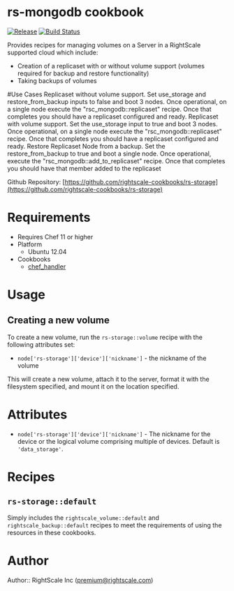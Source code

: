 # rs-mongodb cookbook

[![Release](https://img.shields.io/github/release/rightscale-cookbooks/rs-mongodb.svg?style=flat)][release]
[![Build Status](https://img.shields.io/travis/rightscale-cookbooks/rs-mongodb.svg?style=flat)][travis]

[release]: https://github.com/rightscale-cookbooks/rs-mongodb/releases/latest
[travis]: https://travis-ci.org/rightscale-cookbooks/rs-mongodb

Provides recipes for managing volumes on a Server in a RightScale supported cloud which include:

* Creation of a replicaset with or without volume support (volumes required for backup and restore functionality)
* Taking backups of volumes

#Use Cases
Replicaset without volume support.
Set use_storage and restore_from_backup inputs to false and boot 3 nodes.
Once operational, on a single node execute the "rsc_mongodb::replicaset" recipe.
Once that completes you should have a replicaset configured and ready.
Replicaset with volume support.
Set the use_storage input to true and boot 3 nodes.
Once operational, on a single node execute the "rsc_mongodb::replicaset" recipe.
Once that completes you should have a replicaset configured and ready.
Restore Replicaset Node from a backup.
Set the restore_from_backup to true and boot a single node.
Once operational, execute the "rsc_mongodb::add_to_replicaset" recipe.
Once that completes you should have that member added to the replicaset



Github Repository: [https://github.com/rightscale-cookbooks/rs-storage](https://github.com/rightscale-cookbooks/rs-storage)

# Requirements

* Requires Chef 11 or higher
* Platform
  * Ubuntu 12.04
* Cookbooks
  * [chef_handler](http://community.opscode.com/cookbooks/chef_handler)


# Usage

## Creating a new volume

To create a new volume, run the `rs-storage::volume` recipe with the following attributes set:

- `node['rs-storage']['device']['nickname']` - the nickname of the volume

This will create a new volume, attach it to the server, format it with the filesystem specified, and mount it on the
location specified.

# Attributes

- `node['rs-storage']['device']['nickname']` - The nickname for the device or the logical volume comprising multiple of
  devices. Default is `'data_storage'`.


# Recipes

## `rs-storage::default`

Simply includes the `rightscale_volume::default` and `rightscale_backup::default` recipes to meet the requirements of
using the resources in these cookbooks.



# Author

Author:: RightScale Inc (<premium@rightscale.com>)
